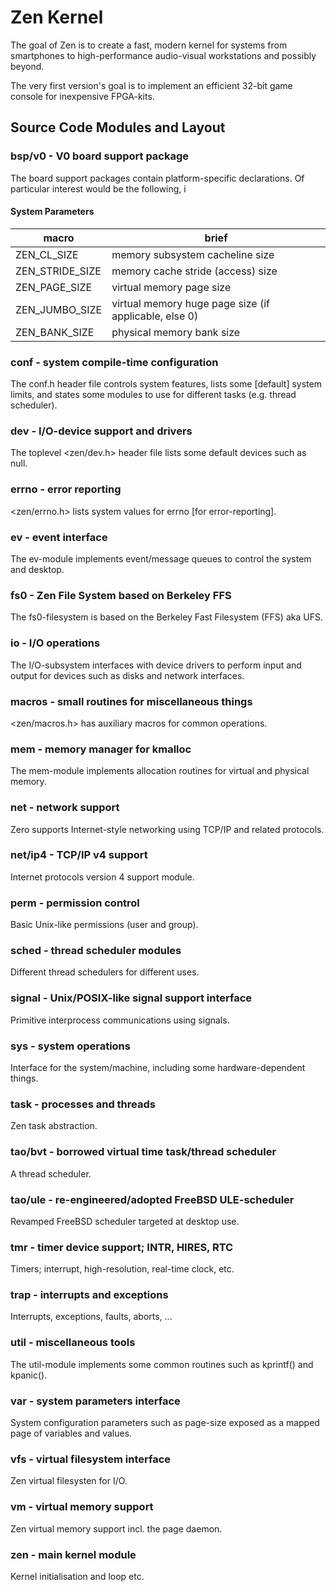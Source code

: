 # Zen Kernel

The goal of Zen is to create a fast, modern kernel for systems from smartphones
to high-performance audio-visual workstations and possibly beyond.

The very first version's goal is to implement an efficient 32-bit game console
for inexpensive FPGA-kits.

## Source Code Modules and Layout

### bsp/v0      - V0 board support package

The board support packages contain platform-specific declarations. Of particular
interest would be the following, i

#### System Parameters

| macro                 | brief
|-----------------------|------
| ZEN_CL_SIZE           | memory subsystem cacheline size
| ZEN_STRIDE_SIZE       | memory cache stride (access) size
| ZEN_PAGE_SIZE         | virtual memory page size
| ZEN_JUMBO_SIZE        | virtual memory huge page size (if applicable, else 0)
| ZEN_BANK_SIZE         | physical memory bank size

### conf        - system compile-time configuration

The conf.h header file controls system features, lists some [default] system
limits, and states some modules to use for different tasks (e.g. thread
scheduler).

### dev         - I/O-device support and drivers

The toplevel <zen/dev.h> header file lists some default devices such as null.

### errno       - error reporting

<zen/errno.h> lists system values for errno [for error-reporting].

### ev          - event interface

The ev-module implements event/message queues to control the system and desktop.

### fs0         - Zen File System based on Berkeley FFS

The fs0-filesystem is based on the Berkeley Fast Filesystem (FFS) aka UFS.

### io          - I/O operations

The I/O-subsystem interfaces with device drivers to perform input and output for
devices such as disks and network interfaces.

### macros      - small routines for miscellaneous things

<zen/macros.h> has auxiliary macros for common operations.

### mem         - memory manager for kmalloc

The mem-module implements allocation routines for virtual and physical memory.

### net         - network support

Zero supports Internet-style networking using TCP/IP and related protocols.

### net/ip4     - TCP/IP v4 support

Internet protocols version 4 support module.

### perm        - permission control

Basic Unix-like permissions (user and group).

### sched       - thread scheduler modules

Different thread schedulers for different uses.

### signal      - Unix/POSIX-like signal support interface

Primitive interprocess communications using signals.

### sys         - system operations

Interface for the system/machine, including some hardware-dependent things.

### task        - processes and threads

Zen task abstraction.

### tao/bvt     - borrowed virtual time task/thread scheduler

A thread scheduler.

### tao/ule     - re-engineered/adopted FreeBSD ULE-scheduler

Revamped FreeBSD scheduler targeted at desktop use.

### tmr         - timer device support; INTR, HIRES, RTC

Timers; interrupt, high-resolution, real-time clock, etc.

### trap        - interrupts and exceptions

Interrupts, exceptions, faults, aborts, ...

### util        - miscellaneous tools

The util-module implements some common routines such as kprintf() and kpanic().

### var         - system parameters interface

System configuration parameters such as page-size exposed as a mapped page of
variables and values.

### vfs         - virtual filesystem interface

Zen virtual filesysten for I/O.

### vm          - virtual memory support

Zen virtual memory support incl. the page daemon.

### zen         - main kernel module

Kernel initialisation and loop etc.

